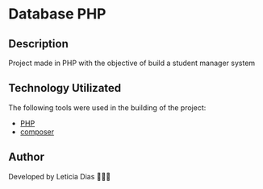 # Database PHP

## Description
<p>Project made in PHP with the objective of build a student manager system</p>

## Technology Utilizated
<p>The following tools were used in the building of the project:</p>

- [PHP](https://www.php.net/)
- [composer](https://getcomposer.org/)

## Author 
<p>Developed by Leticia Dias 👩‍💻💜</p>
